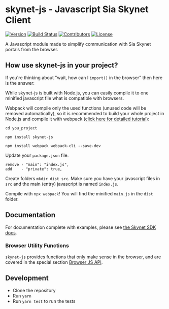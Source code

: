 # skynet-js - Javascript Sia Skynet Client

[![Version](https://img.shields.io/github/package-json/v/NebulousLabs/skynet-js)](https://www.npmjs.com/package/skynet-js)
[![Build Status](https://img.shields.io/github/workflow/status/NebulousLabs/skynet-js/Node.js%20CI)](https://github.com/NebulousLabs/skynet-js/actions)
[![Contributors](https://img.shields.io/github/contributors/NebulousLabs/skynet-js)](https://github.com/NebulousLabs/skynet-js/graphs/contributors)
[![License](https://img.shields.io/github/license/NebulousLabs/skynet-js)](https://github.com/NebulousLabs/skynet-js)

A Javascript module made to simplify communication with Sia Skynet portals from the browser.

## How use skynet-js in your project?

If you're thinking about "wait, how can I `import()` in the browser" then here is the answer:

While skynet-js is built with Node.js, you can easily compile it to one minified javascript file what is compatible with browsers.

Webpack will compile only the used functions (unused code will be removed automatically), so it is recommended to build your whole project in Node.js and compile it with webpack ([click here for detailed tutorial](https://github.com/NebulousLabs/skynet-workshop/tree/master/intro)):

`cd you_project`

`npm install skynet-js`

`npm install webpack webpack-cli --save-dev`

Update your `package.json` file.

```
remove - "main": "index.js",
add    - "private": true,
```

Create folders `mkdir dist src`. Make sure you have your javascript files in `src` and the main (entry) javascript is named `index.js`.

Compile with `npx webpack`! You will find the minified `main.js` in the `dist` folder.

## Documentation

For documentation complete with examples, please see [the Skynet SDK docs](https://siasky.net/docs/?javascript--browser#introduction).

### Browser Utility Functions

`skynet-js` provides functions that only make sense in the browser, and are covered in the special section [Browser JS API](https://siasky.net/docs/?javascript--browser#browser-js-api).

## Development

- Clone the repository
- Run `yarn`
- Run `yarn test` to run the tests